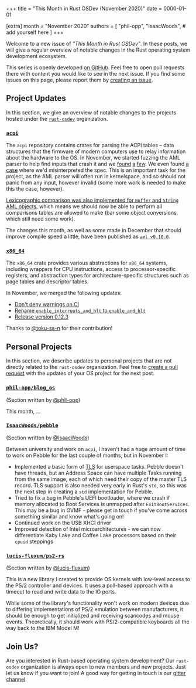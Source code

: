 +++
title = "This Month in Rust OSDev (November 2020)"
date = 0000-01-01

[extra]
month = "November 2020"
authors = [
    "phil-opp",
    "IsaacWoods",
    # add yourself here
]
+++

Welcome to a new issue of _"This Month in Rust OSDev"_. In these posts, we will give a regular overview of notable changes in the Rust operating system development ecosystem.

<!-- more -->

This series is openly developed [on GitHub](https://github.com/rust-osdev/homepage/). Feel free to open pull requests there with content you would like to see in the next issue. If you find some issues on this page, please report them by [creating an issue](https://github.com/rust-osdev/homepage/issues/new).

<!--
    This is a draft for the upcoming "This Month in Rust OSDev (November 2020)" post.
    Feel free to create pull requests against the `next` branch to add your
    content here.
    Please take a look at the past posts on https://rust-osdev.com/ to see the
    general structure of these posts.
-->

## Project Updates

In this section, we give an overview of notable changes to the projects hosted under the [`rust-osdev`] organization.

[`rust-osdev`]: https://github.com/rust-osdev/about

### [`acpi`](https://github.com/rust-osdev/acpi)

The `acpi` repository contains crates for parsing the ACPI tables – data structures that the firmware of modern
computers use to relay information about the hardware to the OS. In November, we started fuzzing the AML parser to
help find inputs that crash it and we [found](https://github.com/rust-osdev/acpi/commit/56472490c9564b6740eb5e416624d73be8841faa)
[a](https://github.com/rust-osdev/acpi/commit/5ab486d1a8a8a8160025b88e369e22dc8d993273) [few](https://github.com/rust-osdev/acpi/commit/747bcfd28d44bbdfd39ad4805bba574ac320daf8).
We even found [a case](https://github.com/rust-osdev/acpi/commit/52b05fd91ebb40e9c5511d568b19cb5f10b33d83) where
we'd misinterpreted the spec. This is an important task for the project, as the AML parser will often run in
kernelspace, and so should not panic from any input, however invalid (some more work is needed to make this the
case, however).

[Lexicographic comparison was also implemented for `Buffer` and `String` AML objects](https://github.com/rust-osdev/acpi/commit/6d2045de3acb9b74347ac6ce9ad01051be7bea82),
which means we should now be able to perform all comparisons tables are allowed to make (bar some object
conversions, which still need some work).

The changes this month, as well as some made in December that should improve compile speed a little, have been
published as [`aml v0.10.0`](https://crates.io/crates/aml).

### [`x86_64`](https://github.com/rust-osdev/x86_64)

The `x86_64` crate provides various abstractions for `x86_64` systems, including wrappers for CPU instructions, access to processor-specific registers, and abstraction types for architecture-specific structures such as page tables and descriptor tables.

In November, we merged the following updates:

- [Don't deny warnings on CI](https://github.com/rust-osdev/x86_64/pull/201)
- [Rename `enable_interrupts_and_hlt` to `enable_and_hlt`](https://github.com/rust-osdev/x86_64/pull/206)
- [Release version 0.12.3](https://github.com/rust-osdev/x86_64/pull/200)

Thanks to [@toku-sa-n](https://github.com/toku-sa-n) for their contribution!

## Personal Projects

In this section, we describe updates to personal projects that are not directly related to the `rust-osdev` organization. Feel free to [create a pull request](https://github.com/rust-osdev/homepage/pulls) with the updates of your OS project for the next post.

### [`phil-opp/blog_os`](https://github.com/phil-opp/blog_os)

<span class="gray">(Section written by [@phil-opp](https://github.com/phil-opp))</span>

This month, ...

### [`IsaacWoods/pebble`](https://github.com/IsaacWoods/pebble)

<span class="gray">(Section written by [@IsaacWoods](https://github.com/IsaacWoods))</span>

Between university and work on `acpi`, I haven't had a huge amount of time to work on Pebble for the last couple of
months, but in November I:
- Implemented a basic form of [TLS](https://en.wikipedia.org/wiki/Thread-local_storage) for userspace tasks. Pebble
  doesn't have threads, but an Address Space can have multiple Tasks running from the same image, each of which
  need their copy of the master TLS record. TLS support is also needed very early in Rust's `std`, so this was the
  next step in creating a `std` implementation for Pebble.
- Tried to fix a bug in Pebble's UEFI bootloader, where we crash if memory allocated to Boot Services is unmapped
  after `ExitBootServices`. This may be a bug in OVMF - please get in touch if you've come across something
  similar and know what's going on!
- Continued work on the USB XHCI driver
- Improved detection of Intel microarchitectures - we can now differentiate Kaby Lake and Coffee Lake processors
  based on their `cpuid` steppings

### [`lucis-fluxum/ps2-rs`](https://github.com/lucis-fluxum/ps2-rs)

<span class="gray">(Section written by [@lucis-fluxum](https://github.com/lucis-fluxum))</span>

This is a new library I created to provide OS kernels with low-level access to the PS/2 controller and devices. It
uses a poll-based approach with a timeout to read and write data to the IO ports.

While some of the library's functionality won't work on modern devices due to differing implementations of PS/2
emulation between manufacturers, it should be enough to get initialized and receiving scancodes and mouse events.
Theoretically, it should work with PS/2-compatible keyboards all the way back to the IBM Model M!

## Join Us?

Are you interested in Rust-based operating system development? Our `rust-osdev` organization is always open to new members and new projects. Just let us know if you want to join! A good way for getting in touch is our [gitter channel](https://gitter.im/rust-osdev/Lobby).


<!--
TODO: Update publication date
-->
